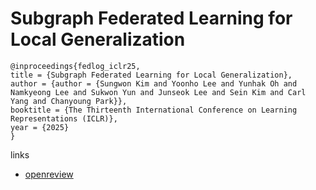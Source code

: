 # Subgraph Federated Learning for Local Generalization

```
@inproceedings{fedlog_iclr25,
title = {Subgraph Federated Learning for Local Generalization},
author = {author = {Sungwon Kim and Yoonho Lee and Yunhak Oh and Namkyeong Lee and Sukwon Yun and Junseok Lee and Sein Kim and Carl Yang and Chanyoung Park}},
booktitle = {The Thirteenth International Conference on Learning Representations (ICLR)},
year = {2025}
}
```

links
- [openreview](https://openreview.net/forum?id=cH65nS5sOz)
